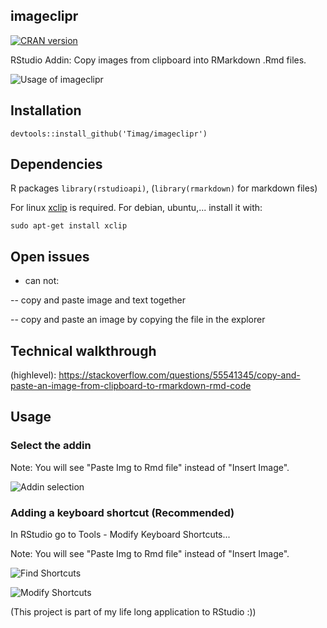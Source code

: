 ## imageclipr
[![CRAN version](http://www.r-pkg.org/badges/version/imageclipr)](https://cran.r-project.org/package=imageclipr)

RStudio Addin: Copy images from clipboard into RMarkdown .Rmd files.

![Usage of imageclipr](usage.gif)

## Installation
`devtools::install_github('Timag/imageclipr')`

## Dependencies
R packages `library(rstudioapi)`,  (`library(rmarkdown)` for markdown files)

For linux [xclip](https://github.com/astrand/xclip) is required.
For debian, ubuntu,... install it with:
```
sudo apt-get install xclip 
```

## Open issues
- can not: 

-- copy and paste image and text together

-- copy and paste an image by copying the file in the explorer

## Technical walkthrough
(highlevel): https://stackoverflow.com/questions/55541345/copy-and-paste-an-image-from-clipboard-to-rmarkdown-rmd-code



## Usage

### Select the addin

Note: You will see "Paste Img to Rmd file" instead of "Insert Image".

![Addin selection](clipboardImage_5.png)

### Adding a keyboard shortcut (Recommended)
In RStudio go to Tools - Modify Keyboard Shortcuts...

Note: You will see "Paste Img to Rmd file" instead of "Insert Image".


![Find Shortcuts](clipboardImage_1.png)

![Modify Shortcuts](clipboardImage_2.png)


(This project is part of my life long application to RStudio :))
